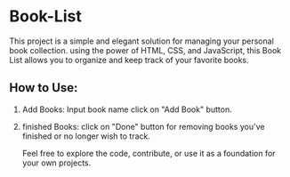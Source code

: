 # Book-List
This project is a simple and elegant solution for managing your personal book collection. using the power of HTML, CSS, and JavaScript, this Book List allows you to organize and keep track of your favorite books.

## How to Use:

1. Add Books: Input book name click on "Add Book" button.
2. finished Books: click on "Done" button for removing books you've finished or no longer wish to track.
   
    Feel free to explore the code, contribute, or use it as a foundation for your own projects.
